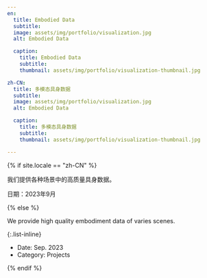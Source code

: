 ```yaml
---
en:
  title: Embodied Data
  subtitle:
  image: assets/img/portfolio/visualization.jpg
  alt: Embodied Data

  caption:
    title: Embodied Data
    subtitle:
    thumbnail: assets/img/portfolio/visualization-thumbnail.jpg

zh-CN:
  title: 多模态具身数据
  subtitle:
  image: assets/img/portfolio/visualization.jpg
  alt: Embodied Data

  caption:
    title: 多模态具身数据
    subtitle:
    thumbnail: assets/img/portfolio/visualization-thumbnail.jpg

---
```


{% if site.locale == "zh-CN" %}

我们提供各种场景中的高质量具身数据。

日期：2023年9月

{% else %}

We provide high quality embodiment data of varies scenes.

{:.list-inline}

- Date: Sep. 2023
- Category: Projects

{% endif %}
